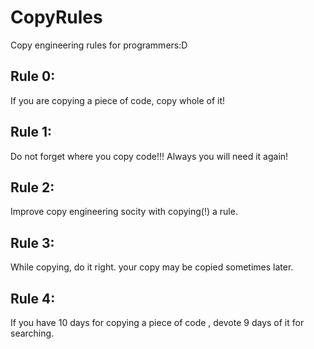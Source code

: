 # CopyRules
Copy engineering rules for programmers:D


## Rule 0:
If you are copying a piece of code, copy whole of it!

## Rule 1:
Do not forget where you copy code!!! Always you will need it again!

## Rule 2:
Improve copy engineering socity with copying(!) a rule.

## Rule 3:
While copying, do it right. your copy may be copied sometimes later.

## Rule 4:
If you have 10 days for copying a piece of code , devote 9 days of it for searching.
